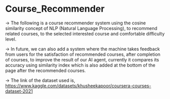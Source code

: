 # Course_Recommender

-> The following is a course recommender system using the cosine similarity concept of NLP (Natural Language Processing), to recommend related courses, to the selected interested course and comfortable difficulty level.

-> In future, we can also add a system where the machine takes feedback from users for the satisfaction of recommended courses, after completion of courses, to improve the result of our AI agent, currently it compares its accuracy using similarity index which is also added at the bottom of the page after the recommended courses.

-> The link of the dataset used is, https://www.kaggle.com/datasets/khusheekapoor/coursera-courses-dataset-2021
